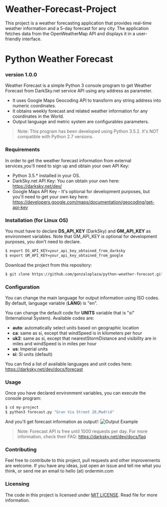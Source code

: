 # Weather-Forecast-Project
This project is a weather forecasting application that provides real-time weather information and a 5-day forecast for any city. The application fetches data from the OpenWeatherMap API and displays it in a user-friendly interface.
# Python Weather Forecast
### version 1.0.0
Weather Forecast is a simple Python 3 console program to get Weather Forecast from DarkSky.net service API using any address as parameter. 

  - It uses Google Maps Geocoding API to transform any string address into numeric coordinates.
  - It obtains weekly forecast and related weather information for any coordinates in the World.
  - Output language and metric system are configurables parameters.

> Note: This program has been developed using Python 3.5.2. It's NOT compatible with Python 2.7 versions.

### Requirements

In order to get the weather forecast information from external services,you'll need to sign up and obtain your own API Key:
* Python 3.5.* installed in your OS.
* DarkSky.net API Key: You can obtain your own here: https://darksky.net/dev/
* Google Maps API Key - It's optional for development purposes, but you'll need to get your own key here: https://developers.google.com/maps/documentation/geocoding/get-api-key

### Installation (for Linux OS)

You must have to declare **DS_API_KEY** (DarkSky) and **GM_API_KEY** as environment variables. Note that GM_API_KEY is optional for development purposes, you don't need to declare.

```sh
$ export DS_API_KEY=your_api_key_obtained_from_darksky
$ export GM_API_KEY=your_api_key_obtained_from_google
``` 
Download the project from this repository:
```sh
$ git clone https://github.com/gonzaloplaza/python-weather-forecast.git my-project
```

### Configuration
You can change the main language for output information using ISO codes. By default, language variable (**LANG**) is "en". 

You can change the default code for **UNITS** variable that is "si" (International System). Available codes are: 
- **auto**: automatically select units based on geographic location
- **ca**: same as si, except that windSpeed is in kilometers per hour
- **uk2**: same as si, except that nearestStormDistance and visibility are in miles and windSpeed is in miles per hour
- **us**: Imperial units
- **si**: SI units (default)

You can find a list of available languages and unit codes here: https://darksky.net/dev/docs/forecast

### Usage
Once you have declared environment variables, you can execute the console program:

```sh
$ cd my-project
$ python3 forecast.py "Gran Via Street 28,Madrid"
```
And you'll get forecast information as output!:
![Output Example](http://ordermin.com/images/python-weather-forecast-output.png)

> Note: Forecast API is free until 1000 requests per day. For more information, check their FAQ: https://darksky.net/dev/docs/faq

### Contributing
Feel free to contribute to this project, pull requests and other improvements are welcome. If you have any ideas, just open an issue and tell me what you think, or send me an email to hello (at) ordermin.com

### Licensing

The code in this project is licensed under [MIT LICENSE](https://github.com/gonzaloplaza/python-weather-forecast/blob/master/LICENSE). Read file for more information.






